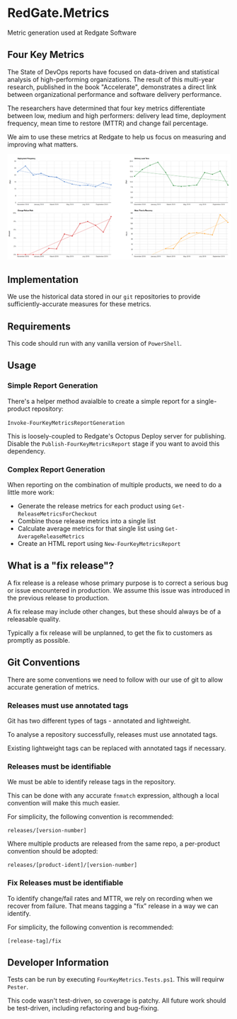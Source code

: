# RedGate.Metrics
Metric generation used at Redgate Software

## Four Key Metrics
The State of DevOps reports have focused on data-driven and statistical analysis of high-performing organizations. The result of this multi-year research, published in the book "Accelerate", demonstrates a direct link between organizational performance and software delivery performance.

The researchers have determined that four key metrics differentiate between low, medium and high performers: delivery lead time, deployment frequency, mean time to restore (MTTR) and change fail percentage.

We aim to use these metrics at Redgate to help us focus on measuring and improving what matters.

![Sample HTML report](img/sample-report.png)

## Implementation
We use the historical data stored in our `git` repositories to provide sufficiently-accurate measures for these metrics.

## Requirements
This code should run with any vanilla version of `PowerShell`.

## Usage
### Simple Report Generation
There's a helper method avaialble to create a simple report for a single-product repository:

`Invoke-FourKeyMetricsReportGeneration`

This is loosely-coupled to Redgate's Octopus Deploy server for publishing. Disable the `Publish-FourKeyMetricsReport` stage if you want to avoid this dependency.

### Complex Report Generation
When reporting on the combination of multiple products, we need to do a little more work:
* Generate the release metrics for each product using `Get-ReleaseMetricsForCheckout`
* Combine those release metrics into a single list
* Calculate average metrics for that single list using `Get-AverageReleaseMetrics`
* Create an HTML report using `New-FourKeyMetricsReport`

## What is a "fix release"?

A fix release is a release whose primary purpose is to correct a serious bug or issue encountered in production. We assume this issue was introduced in the previous release to production.

A fix release may include other changes, but these should always be of a releasable quality.

Typically a fix release will be unplanned, to get the fix to customers as promptly as possible.

## Git Conventions

There are some conventions we need to follow with our use of git to allow accurate generation of metrics.

### Releases must use annotated tags
Git has two different types of tags - annotated and lightweight.

To analyse a repository successfully, releases must use annotated tags.

Existing lightweight tags can be replaced with annotated tags if necessary.

### Releases must be identifiable
We must be able to identify release tags in the repository.

This can be done with any accurate `fnmatch` expression, although a local convention will make this much easier.

For simplicity, the following convention is recommended:

    releases/[version-number]

Where multiple products are released from the same repo, a per-product convention should be adopted:

    releases/[product-ident]/[version-number]

### Fix Releases must be identifiable

To identify change/fail rates and MTTR, we rely on recording when we recover from failure. That means tagging a "fix" release in a way we can identify.

For simplicity, the following convention is recommended:

    [release-tag]/fix

## Developer Information

Tests can be run by executing `FourKeyMetrics.Tests.ps1`. This will requirw `Pester`.

This code wasn't test-driven, so coverage is patchy. All future work should be test-driven, including refactoring and bug-fixing.